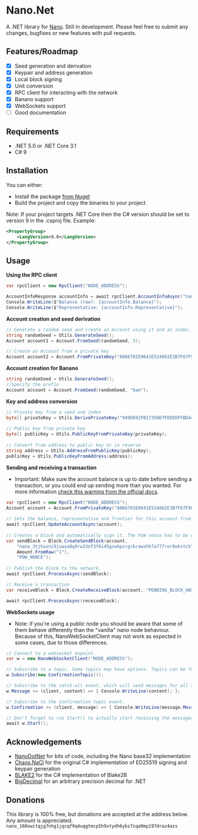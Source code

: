 # Nano.Net
A .NET library for [Nano](https://nano.org).
Still in development. Please feel free to submit any changes, bugfixes or new features with pull requests.


## Features/Roadmap
* [x] Seed generation and derivation
* [x] Keypair and address generation
* [x] Local block signing
* [x] Unit conversion
* [x] RPC client for interacting with the network
* [x] Banano support
* [x] WebSockets support
* [ ] Good documentation

## Requirements
* .NET 5.0 or .NET Core 3.1
* C# 9

## Installation
You can either:
* Install the package [from Nuget](https://www.nuget.org/packages/Nano.Net/)
* Build the project and copy the binaries to your project 
 
Note: If your project targets .NET Core then the C# version should be set to version 9 in the .csproj file. Example: 
```xml
<PropertyGroup>
	<LangVersion>9.0</LangVersion>
</PropertyGroup>
```


## Usage
**Using the RPC client**
```c#
var rpcClient = new RpcClient("NODE_ADDRESS");

AccountInfoResponse accountInfo = await rpcClient.AccountInfoAsync("nano_3r9rdhbipf9xsnpxdhf7h7kebo8iyfefc9s3bcx4racody5wubz1y1kzaon9");
Console.WriteLine($"Balance (raw): {accountInfo.Balance}");
Console.WriteLine($"Representative: {accountInfo.Representative}");
```

**Account creation and seed derivation**
```c#
// Generate a random seed and create an Account using it and an index.
string randomSeed = Utils.GenerateSeed();
Account account1 = Account.FromSeed(randomSeed, 5);

// Create an Account from a private key
Account account2 = Account.FromPrivateKey("A066701E0641E524662E3B7F67F98A248C300017BAA8AA0D91A95A2BCAF8D4D8");
```
**Account creation for Banano**
```c#
string randomSeed = Utils.GenerateSeed();
//Specify the prefix
Account account = Account.FromSeed(randomSeed, "ban");
```

**Key and address conversion**
```c#
// Private key from a seed and index
byte[] privateKey = Utils.DerivePrivateKey("949DD42FB17350D7FDDEDFFBD44CB1D4DF977026E715E0C91C5A62FB6CA72716", index: 5);
            
// Public key from private key
byte[] publicKey = Utils.PublicKeyFromPrivateKey(privateKey);
            
// Convert from address to public key or in reverse
string address = Utils.AddressFromPublicKey(publicKey);
publicKey = Utils.PublicKeyFromAddress(address);
```

**Sending and receiving  a transaction**  
* Important: Make sure the account balance is up to date before sending a transaction,
  or you could end up sending more than you wanted.
  For more information [check this warning from the official docs](https://docs.nano.org/integration-guides/key-management/?h=bip#:~:text=Warning,account_info%20RPC%20call.).
```c#
var rpcClient = new RpcClient("NODE_ADDRESS");
Account account = Account.FromPrivateKey("A066701E0641E524662E3B7F67F98A248C300017BAA8AA0D91A95A2BCAF8D4D8");
            
// Sets the balance, representative and frontier for this account from a node. Can also be set manually.
await rpcClient.UpdateAccountAsync(account);
            
// Creates a block and automatically sign it. The PoW nonce has to be obtained externally.
var sendBlock = Block.CreateSendBlock(account,
    "nano_3tjhazni9juaoa8q9rw33nf3f6i45gswhpzrgrbrawxhh7a777ror9okstch",
    Amount.FromRaw("1"), 
    "POW_NONCE");
            
// Publish the block to the network.
await rpcClient.ProcessAsync(sendBlock);

// Receive a transaction
var receiveBlock = Block.CreateReceiveBlock(account, "PENDING_BLOCK_HASH", Amount.FromRaw("1"), "POW_NONCE"); // You can also get pending blocks for an account using the rpc client and use a PendingBlock object as an argument.

await rpcClient.ProcessAsync(receiveBlock);
```

**WebSockets usage**
* Note: if you're using a public node you should be aware that some of them behave differently than the "vanilla" nano node behaviour.
Because of this, NanoWebSocketClient may not work as expected in some cases, due to those differences.
```c#
// Connect to a websocket enpoint.
var w = new NanoWebSocketClient("NODE_ADDRESS");

// Subscribe to a topic. Some topics may have options. Topics can be found in the WebsSockets/Topics directory.
w.Subscribe(new ConfirmationTopic());

// Subscribe to the catch-all event, which will send messages for all topics the client receives.
w.Message += (client, content) => { Console.WriteLine(content); };

// Subscribe to the Confirmation topic event.
w.Confirmation += (client, message) => { Console.WriteLine(message.Message.Amount); };

// Don't forget to run Start() to actually start receiving the messages.
await w.Start();
```

## Acknowledgements
* [NanoDotNet](https://github.com/Flufd/NanoDotNet) for bits of code, including the Nano base32 implementation
* [Chaos.NaCl](https://github.com/CodesInChaos/Chaos.NaCl) for the original C# implementation of ED25519 signing and keypair generation
* [BLAKE2](https://github.com/BLAKE2/BLAKE2) for the C# implementation of Blake2B
* [BigDecimal](https://github.com/AdamWhiteHat/BigDecimal) for an arbitrary precision decimal for .NET

## Donations
This library is 100% free, but donations are accepted at the address below. Any amount is appreciated.
`nano_168owitqjg7nhg1jqcqf9q4uqgtmcp5h9xtydh6ybz7zqa9mp197draz4azs`
